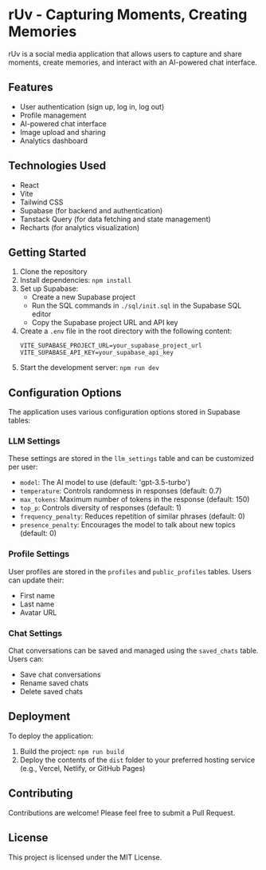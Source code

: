 # rUv - Capturing Moments, Creating Memories

rUv is a social media application that allows users to capture and share moments, create memories, and interact with an AI-powered chat interface.

## Features

- User authentication (sign up, log in, log out)
- Profile management
- AI-powered chat interface
- Image upload and sharing
- Analytics dashboard

## Technologies Used

- React
- Vite
- Tailwind CSS
- Supabase (for backend and authentication)
- Tanstack Query (for data fetching and state management)
- Recharts (for analytics visualization)

## Getting Started

1. Clone the repository
2. Install dependencies: `npm install`
3. Set up Supabase:
   - Create a new Supabase project
   - Run the SQL commands in `./sql/init.sql` in the Supabase SQL editor
   - Copy the Supabase project URL and API key
4. Create a `.env` file in the root directory with the following content:
   ```
   VITE_SUPABASE_PROJECT_URL=your_supabase_project_url
   VITE_SUPABASE_API_KEY=your_supabase_api_key
   ```
5. Start the development server: `npm run dev`

## Configuration Options

The application uses various configuration options stored in Supabase tables:

### LLM Settings

These settings are stored in the `llm_settings` table and can be customized per user:

- `model`: The AI model to use (default: 'gpt-3.5-turbo')
- `temperature`: Controls randomness in responses (default: 0.7)
- `max_tokens`: Maximum number of tokens in the response (default: 150)
- `top_p`: Controls diversity of responses (default: 1)
- `frequency_penalty`: Reduces repetition of similar phrases (default: 0)
- `presence_penalty`: Encourages the model to talk about new topics (default: 0)

### Profile Settings

User profiles are stored in the `profiles` and `public_profiles` tables. Users can update their:

- First name
- Last name
- Avatar URL

### Chat Settings

Chat conversations can be saved and managed using the `saved_chats` table. Users can:

- Save chat conversations
- Rename saved chats
- Delete saved chats

## Deployment

To deploy the application:

1. Build the project: `npm run build`
2. Deploy the contents of the `dist` folder to your preferred hosting service (e.g., Vercel, Netlify, or GitHub Pages)

## Contributing

Contributions are welcome! Please feel free to submit a Pull Request.

## License

This project is licensed under the MIT License.